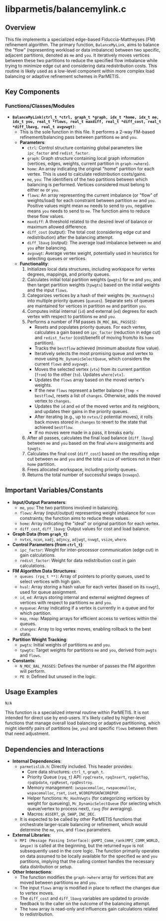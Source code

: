 # libparmetis/balancemylink.c

## Overview

This file implements a specialized edge-based Fiduccia-Mattheyses (FM) refinement algorithm. The primary function, `BalanceMyLink`, aims to balance the "flow" (representing workload or data imbalance) between two specific, adjacent partitions, denoted as `me` and `you`. It iteratively moves vertices between these two partitions to reduce the specified flow imbalance while trying to minimize edge cut and considering data redistribution costs. This routine is likely used as a low-level component within more complex load balancing or adaptive refinement schemes in ParMETIS.

## Key Components

### Functions/Classes/Modules

*   **`BalanceMyLink(ctrl_t *ctrl, graph_t *graph, idx_t *home, idx_t me, idx_t you, real_t *flows, real_t maxdiff, real_t *diff_cost, real_t *diff_lbavg, real_t avgvwgt)`**:
    *   This is the sole function in this file. It performs a 2-way FM-based refinement/balancing pass between partitions `me` and `you`.
    *   **Parameters**:
        *   `ctrl`: Control structure containing global parameters like `ipc_factor` and `redist_factor`.
        *   `graph`: Graph structure containing local graph information (vertices, edges, weights, current partition in `graph->where`).
        *   `home`: An array indicating the original "home" partition for each vertex. This is used to calculate redistribution costs/gains.
        *   `me`, `you`: The identifiers of the two partitions between which balancing is performed. Vertices considered must belong to either `me` or `you`.
        *   `flows`: An array representing the current imbalance (or "flow" of weights/load) for each constraint between partition `me` and `you`. Positive values might mean `me` needs to send to `you`, negative means `you` needs to send to `me`. The function aims to reduce these flow values.
        *   `maxdiff`: A threshold related to the desired level of balance or maximum allowed difference.
        *   `diff_cost` (output): The total cost (considering edge cut and redistribution) after the balancing attempt.
        *   `diff_lbavg` (output): The average load imbalance between `me` and `you` after balancing.
        *   `avgvwgt`: Average vertex weight, potentially used in heuristics for selecting queues or vertices.
    *   **Functionality**:
        1.  Initializes local data structures, including workspace for vertex degrees, mappings, and priority queues.
        2.  Calculates initial total partition weights (`pwgts`) for `me` and `you`, and then target partition weights (`tpwgts`) based on the initial weights and the input `flows`.
        3.  Categorizes vertices by a hash of their weights (`Mc_HashVwgts`) into multiple priority queues (`queues`). Separate sets of queues are maintained for vertices in partition `me` and partition `you`.
        4.  Computes initial internal (`id`) and external (`ed`) degrees for each vertex with respect to partitions `me` and `you`.
        5.  Performs a number of FM passes (`N_MOC_BAL_PASSES`):
            *   Resets and populates priority queues. For each vertex, calculates a gain based on `ipc_factor` (reduction in edge cut) and `redist_factor` (cost/benefit of moving from/to its `home` partition).
            *   Tracks the `bestflow` achieved (minimum absolute flow value).
            *   Iteratively selects the most promising queue and vertex to move using `Mc_DynamicSelectQueue`, which considers the current `flows` and `avgvwgt`.
            *   Moves the selected vertex (`vtx`) from its current partition (`from`) to the other (`to`). Updates `where[vtx]`.
            *   Updates the `flows` array based on the moved vertex's weights.
            *   If the new `flows` represent a better balance (`ftmp < bestflow`), resets a list of `changes`. Otherwise, adds the moved vertex to `changes`.
            *   Updates the `id` and `ed` of the moved vertex and its neighbors, and updates their gains in the priority queues.
            *   After iterating (e.g., up to `nvtxs/2` potential moves), it rolls back moves stored in `changes` to revert to the state that achieved `bestflow`.
            *   If no moves were made in a pass, it breaks early.
        6.  After all passes, calculates the final load balance (`diff_lbavg`) between `me` and `you` based on the final `where` assignments and `tpwgts`.
        7.  Calculates the final cost (`diff_cost`) based on the resulting edge cut between `me` and `you` and the total `vsize` of vertices not in their `home` partition.
        8.  Frees allocated workspace, including priority queues.
        9.  Returns the total number of successful swaps (`nswaps`).

## Important Variables/Constants

*   **Input/Output Parameters**:
    *   `me`, `you`: The two partitions involved in balancing.
    *   `flows`: Array (input/output) representing weight imbalance for `ncon` constraints; the function aims to reduce these values.
    *   `home`: Array indicating the "ideal" or original partition for each vertex.
    *   `diff_cost`, `diff_lbavg`: Output values for cost and load balance.
*   **Graph Data (from `graph_t`)**:
    *   `nvtxs`, `ncon`, `xadj`, `adjncy`, `adjwgt`, `nvwgt`, `vsize`, `where`.
*   **Control Parameters (from `ctrl_t`)**:
    *   `ipc_factor`: Weight for inter-processor communication (edge cut) in gain calculations.
    *   `redist_factor`: Weight for data redistribution cost in gain calculations.
*   **FM Algorithm Data Structures**:
    *   `queues (rpq_t **)`: Array of pointers to priority queues, used to select vertices with high gain.
    *   `hval`: Array storing a hash value for each vertex (based on its `nvwgt`), used for queue assignment.
    *   `id`, `ed`: Arrays storing internal and external weighted degrees of vertices with respect to partitions `me` and `you`.
    *   `myqueue`: Array indicating if a vertex is currently in a queue and for which partition.
    *   `map`, `rmap`: Mapping arrays for efficient access to vertices within the queues.
    *   `changes`: Array to log vertex moves, enabling rollback to the best state.
*   **Partition Weight Tracking**:
    *   `pwgts`: Initial weights of partitions `me` and `you`.
    *   `tpwgts`: Target weights for partitions `me` and `you`, derived from `pwgts` and `flows`.
*   **Constants**:
    *   `N_MOC_BAL_PASSES`: Defines the number of passes the FM algorithm will perform.
    *   `PE 0`: Defined but unused in the logic.

## Usage Examples

```
N/A
```
This function is a specialized internal routine within ParMETIS. It is not intended for direct use by end-users. It's likely called by higher-level functions that manage overall load balancing or adaptive partitioning, which might identify pairs of partitions (`me`, `you`) and specific `flows` between them that need adjustment.

## Dependencies and Interactions

*   **Internal Dependencies**:
    *   `parmetislib.h`: Directly included. This header provides:
        *   Core data structures: `ctrl_t`, `graph_t`.
        *   Priority Queue (`rpq_t`) API: `rpqCreate`, `rpqInsert`, `rpqGetTop`, `rpqUpdate`, `rpqReset`, `rpqDestroy`.
        *   Memory management: `iwspacemalloc`, `rwspacemalloc`, `wspacemalloc`, `rset`, `iset`, `WCOREPUSH`/`WCOREPOP`.
        *   Helper functions: `Mc_HashVwgts` (for categorizing vertices by weight for queueing), `Mc_DynamicSelectQueue` (for selecting which queue/vertex to process next), `ravg` (for averaging).
        *   Macros: `ASSERT`, `gk_SWAP`, `INC_DEC`.
    *   It is expected to be called by other ParMETIS functions that orchestrate larger-scale balancing or refinement, which would determine the `me`, `you`, and `flows` parameters.
*   **External Libraries**:
    *   `MPI (Message Passing Interface)`: `gkMPI_Comm_rank(MPI_COMM_WORLD, &mype)` is called at the beginning, but the returned `mype` is not subsequently used in the core logic. The function primarily operates on data assumed to be locally available for the specified `me` and `you` partitions, implying that the calling context handles the necessary data distribution or setup.
*   **Other Interactions**:
    *   The function modifies the `graph->where` array for vertices that are moved between partitions `me` and `you`.
    *   The input `flows` array is modified in place to reflect the changes due to vertex moves.
    *   The `diff_cost` and `diff_lbavg` variables are updated to provide feedback to the caller on the outcome of the balancing attempt.
    *   The `home` array is read-only and influences gain calculations related to redistribution.

```
